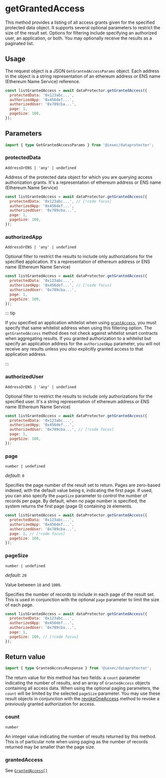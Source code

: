 # getGrantedAccess

This method provides a listing of all access grants given for the specified
protected data object. It supports several optional parameters to restrict the
size of the result set. Options for filtering include specifying an authorized
user, an application, or both. You may optionally receive the results as a
paginated list.

## Usage

The request object is a JSON `GetGrantedAccessParams` object. Each address in
the object is a string representation of an ethereum address or ENS name
(Ethereum Name Service) reference.

```js
const listGrantedAccess = await dataProtector.getGrantedAccess({
  protectedData: '0x123abc...',
  authorizedApp: '0x456def...',
  authorizedUser: '0x789cba...',
  page: 1,
  pageSize: 100,
});
```

## Parameters

```ts twoslash
import { type GetGrantedAccessParams } from '@iexec/dataprotector';
```

### protectedData

`AddressOrENS | 'any' | undefined`

Address of the protected data object for which you are querying access
authorization grants. It's a representation of ethereum address or ENS name
(Ethereum Name Service)

```js
const listGrantedAccess = await dataProtector.getGrantedAccess({
  protectedData: '0x123abc...', // [!code focus]
  authorizedApp: '0x456def...',
  authorizedUser: '0x789cba...',
  page: 1,
  pageSize: 100,
});
```

### authorizedApp

`AddressOrENS | 'any' | undefined`

Optional filter to restrict the results to include only authorizations for the
specified application. It's a representation of ethereum address or ENS name
(Ethereum Name Service)

```js
const listGrantedAccess = await dataProtector.getGrantedAccess({
  protectedData: '0x123abc...',
  authorizedApp: '0x456def...', // [!code focus]
  authorizedUser: '0x789cba...',
  page: 1,
  pageSize: 100,
});
```

::: tip

If you specified an application whitelist when using
[`grantAccess`](./grantAccess.md), you must specify that same whitelist address
when using this filtering option. The `getGrantedAccess` method does not check
against whitelist smart contracts when aggregating results. If you granted
authorization to a whitelist but specify an application address for the
`authorizedApp` parameter, you will not receive any results unless you _also_
explicitly granted access to that application address.

:::

### authorizedUser

`AddressOrENS | 'any' | undefined`

Optional filter to restrict the results to include only authorizations for the
specified user. It's a string representation of ethereum address or ENS name
(Ethereum Name Service)

```js
const listGrantedAccess = await dataProtector.getGrantedAccess({
  protectedData: '0x123abc...',
  authorizedApp: '0x456def...',
  authorizedUser: '0x789cba...', // [!code focus]
  page: 1,
  pageSize: 100,
});
```

### page

`number | undefined`

_default_: `0`

Specifies the page number of the result set to return. Pages are zero-based
indexed, with the default value being `0`, indicating the first page. If used,
you can also specify the `pageSize` parameter to control the number of records
per page. By default, when no page number is specified, the system returns the
first page (page 0) containing `20` elements.

```js
const listGrantedAccess = await dataProtector.getGrantedAccess({
  protectedData: '0x123abc...',
  authorizedApp: '0x456def...',
  authorizedUser: '0x789cba...',
  page: 1, // [!code focus]
  pageSize: 100,
});
```

### pageSize

`number | undefined`

_default_: `20`

Value between `10` and `1000`.

Specifies the number of records to include in each page of the result set. This
is used in conjunction with the optional `page` parameter to limit the size of
each page.

```js
const listGrantedAccess = await dataProtector.getGrantedAccess({
  protectedData: '0x123abc...',
  authorizedApp: '0x456def...',
  authorizedUser: '0x789cba...',
  page: 1,
  pageSize: 100, // [!code focus]
});
```

## Return value

```ts twoslash
import { type GrantedAccessResponse } from '@iexec/dataprotector';
```

The return value for this method has two fields: a `count` parameter indicating
the number of results, and an array of `GrantedAccess` objects containing all
access data. When using the optional paging parameters, the `count` will be
limited by the selected `pageSize` parameter. You may use these result objects
in conjunction with the [revokeOneAccess](revokeOneAccess.md) method to revoke a
previously granted authorization for access.

### count

`number`

An integer value indicating the number of results returned by this method. This
is of particular note when using paging as the number of records returned may be
smaller than the page size.

### grantedAccess

See [`GrantedAccess[]`](../types.md#grantedaccess)
